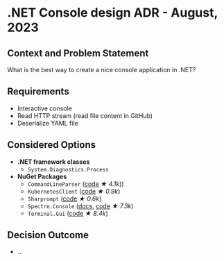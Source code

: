 # .NET Console design ADR - August, 2023

## Context and Problem Statement

What is the best way to create a nice console application in .NET?

## Requirements

* Interactive console
* Read HTTP stream (read file content in GitHub)
* Deserialize YAML file

## Considered Options

* **.NET framework classes**
  * `System.Diagnostics.Process`
* **NuGet Packages**
  * `CommandLineParser` ([code](https://github.com/commandlineparser/commandline) _★ 4.1k_))
  * `KubernetesClient` ([code](https://github.com/kubernetes-client/csharp) _★ 0.9k_)
  * `Sharprompt` ([code](https://github.com/shibayan/Sharprompt) _★ 0.6k_)
  * `Spectre.Console` ([docs](https://spectreconsole.net/), [code](https://github.com/spectreconsole/spectre.console) _★ 7.3k_)
  * `Terminal.Gui` ([code](https://github.com/gui-cs/Terminal.Gui) _★ 8.4k_)

## Decision Outcome

* ...
